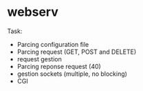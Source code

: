 # webserv

Task:

-	Parcing configuration file
-	Parcing request (GET, POST and DELETE)
-	request gestion
-	Parcing reponse request (40)
-	gestion sockets (multiple, no blocking)
-	CGI
